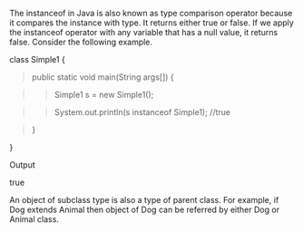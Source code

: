 The instanceof in Java is also known as type comparison operator because
it compares the instance with type. It returns either true or false. If
we apply the instanceof operator with any variable that has a null
value, it returns false. Consider the following example.

class Simple1 {

>public static void main(String args\[\]) {

>>Simple1 s = new Simple1();

>>System.out.println(s instanceof Simple1); //true

>}

}

Output

true

An object of subclass type is also a type of parent class. For example,
if Dog extends Animal then object of Dog can be referred by either Dog
or Animal class.